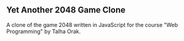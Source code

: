 ## Yet Another 2048 Game Clone ##

A clone of the game 2048 written in JavaScript for the course "Web Programming" by Talha Orak.
